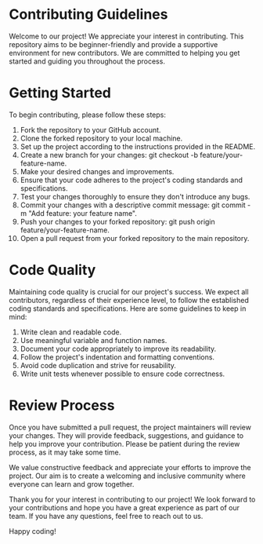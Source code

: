 # Contributing Guidelines

Welcome to our project! We appreciate your interest in contributing. This repository aims to be beginner-friendly and provide a supportive environment for new contributors. We are committed to helping you get started and guiding you throughout the process.

# Getting Started

To begin contributing, please follow these steps:

1. Fork the repository to your GitHub account.
2. Clone the forked repository to your local machine.
3. Set up the project according to the instructions provided in the README.
4. Create a new branch for your changes: git checkout -b feature/your-feature-name.
5. Make your desired changes and improvements.
6. Ensure that your code adheres to the project's coding standards and specifications.
7. Test your changes thoroughly to ensure they don't introduce any bugs.
8. Commit your changes with a descriptive commit message: git commit -m "Add feature: your feature name".
9. Push your changes to your forked repository: git push origin feature/your-feature-name.
10. Open a pull request from your forked repository to the main repository.
# Code Quality

Maintaining code quality is crucial for our project's success. We expect all contributors, regardless of their experience level, to follow the established coding standards and specifications. Here are some guidelines to keep in mind:

1. Write clean and readable code.
2. Use meaningful variable and function names.
3. Document your code appropriately to improve its readability.
4. Follow the project's indentation and formatting conventions.
5. Avoid code duplication and strive for reusability.
6. Write unit tests whenever possible to ensure code correctness.
# Review Process

Once you have submitted a pull request, the project maintainers will review your changes. They will provide feedback, suggestions, and guidance to help you improve your contribution. Please be patient during the review process, as it may take some time.

We value constructive feedback and appreciate your efforts to improve the project. Our aim is to create a welcoming and inclusive community where everyone can learn and grow together.

Thank you for your interest in contributing to our project! We look forward to your contributions and hope you have a great experience as part of our team. If you have any questions, feel free to reach out to us.

Happy coding!
